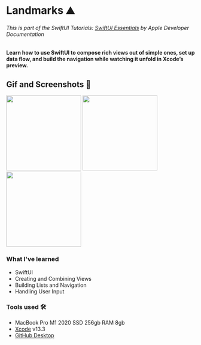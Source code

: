 # Landmarks ⛰
###### This is part of the SwiftUI Tutorials: [SwiftUI Essentials](https://developer.apple.com/tutorials/swiftui#swiftui-essentials) by Apple Developer Documentation

#### Learn how to use SwiftUI to compose rich views out of simple ones, set up data flow, and build the navigation while watching it unfold in Xcode’s preview.

## Gif and Screenshots 📲
<img src="https://user-images.githubusercontent.com/74383412/166299966-657d399e-a9e2-48ed-8de9-3b3b03fc2bb6.png" width="200">          <img src="https://user-images.githubusercontent.com/74383412/166299986-af8d8000-e668-4b7e-ad6b-ffcfb9d9a2a3.png" width="200">          <img src="https://user-images.githubusercontent.com/74383412/166299989-3f74ad84-d600-4f10-bb7a-7e210025822d.png" width="200">

### What I've learned
- SwiftUI
- Creating and Combining Views
- Building Lists and Navigation
- Handling User Input

### Tools used 🛠
- MacBook Pro M1 2020 SSD 256gb RAM 8gb
- [Xcode](https://apps.apple.com/br/app/xcode/id497799835?mt=12) v13.3
- [GitHub Desktop](https://desktop.github.com)
